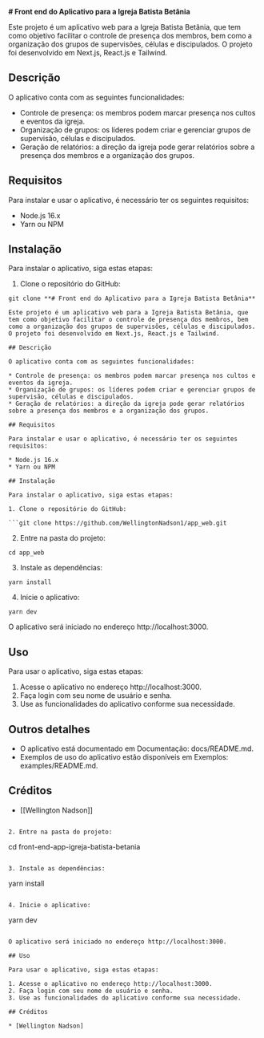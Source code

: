 **# Front end do Aplicativo para a Igreja Batista Betânia**

Este projeto é um aplicativo web para a Igreja Batista Betânia, que tem como objetivo facilitar o controle de presença dos membros, bem como a organização dos grupos de supervisões, células e discipulados. O projeto foi desenvolvido em Next.js, React.js e Tailwind.

## Descrição

O aplicativo conta com as seguintes funcionalidades:

* Controle de presença: os membros podem marcar presença nos cultos e eventos da igreja.
* Organização de grupos: os líderes podem criar e gerenciar grupos de supervisão, células e discipulados.
* Geração de relatórios: a direção da igreja pode gerar relatórios sobre a presença dos membros e a organização dos grupos.

## Requisitos

Para instalar e usar o aplicativo, é necessário ter os seguintes requisitos:

* Node.js 16.x
* Yarn ou NPM

## Instalação

Para instalar o aplicativo, siga estas etapas:

1. Clone o repositório do GitHub:

```
git clone **# Front end do Aplicativo para a Igreja Batista Betânia**

Este projeto é um aplicativo web para a Igreja Batista Betânia, que tem como objetivo facilitar o controle de presença dos membros, bem como a organização dos grupos de supervisões, células e discipulados. O projeto foi desenvolvido em Next.js, React.js e Tailwind.

## Descrição

O aplicativo conta com as seguintes funcionalidades:

* Controle de presença: os membros podem marcar presença nos cultos e eventos da igreja.
* Organização de grupos: os líderes podem criar e gerenciar grupos de supervisão, células e discipulados.
* Geração de relatórios: a direção da igreja pode gerar relatórios sobre a presença dos membros e a organização dos grupos.

## Requisitos

Para instalar e usar o aplicativo, é necessário ter os seguintes requisitos:

* Node.js 16.x
* Yarn ou NPM

## Instalação

Para instalar o aplicativo, siga estas etapas:

1. Clone o repositório do GitHub:

```git clone https://github.com/WellingtonNadson1/app_web.git
```

2. Entre na pasta do projeto:

```
cd app_web
```

3. Instale as dependências:

```
yarn install
```

4. Inicie o aplicativo:

```
yarn dev
```

O aplicativo será iniciado no endereço http://localhost:3000.

## Uso

Para usar o aplicativo, siga estas etapas:

1. Acesse o aplicativo no endereço http://localhost:3000.
2. Faça login com seu nome de usuário e senha.
3. Use as funcionalidades do aplicativo conforme sua necessidade.

## Outros detalhes

* O aplicativo está documentado em Documentação: docs/README.md.
* Exemplos de uso do aplicativo estão disponíveis em Exemplos: examples/README.md.

## Créditos

* [[Wellington Nadson]]
```

2. Entre na pasta do projeto:

```
cd front-end-app-igreja-batista-betania
```

3. Instale as dependências:

```
yarn install
```

4. Inicie o aplicativo:

```
yarn dev
```

O aplicativo será iniciado no endereço http://localhost:3000.

## Uso

Para usar o aplicativo, siga estas etapas:

1. Acesse o aplicativo no endereço http://localhost:3000.
2. Faça login com seu nome de usuário e senha.
3. Use as funcionalidades do aplicativo conforme sua necessidade.

## Créditos

* [Wellington Nadson]
